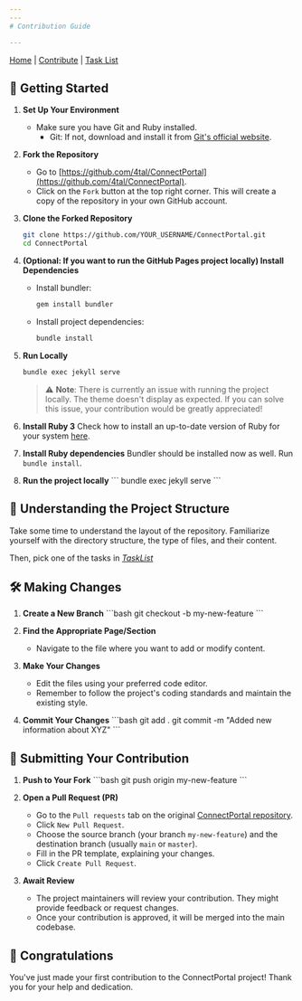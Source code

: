 ```yaml
---
---
# Contribution Guide

---
```

[Home](home) | [Contribute](./contribute) | [Task List](./todos)

## 🚀 Getting Started

1. **Set Up Your Environment**
   - Make sure you have Git and Ruby installed.
     - Git: If not, download and install it from [Git's official website](https://git-scm.com/).

2. **Fork the Repository**
   - Go to [https://github.com/4tal/ConnectPortal](https://github.com/4tal/ConnectPortal).
   - Click on the `Fork` button at the top right corner. This will create a copy of the repository in your own GitHub account.

3. **Clone the Forked Repository**

   ```bash
   git clone https://github.com/YOUR_USERNAME/ConnectPortal.git
   cd ConnectPortal
   ```

4. **(Optional: If you want to run the GitHub Pages project locally) Install Dependencies**
   - Install bundler:

     ```bash
     gem install bundler
     ```

   - Install project dependencies:

     ```bash
     bundle install
     ```

5. **Run Locally**

   ```bash
   bundle exec jekyll serve
   ```

   > ⚠️ **Note**: There is currently an issue with running the project locally. The theme doesn't display as expected. If you can solve this issue, your contribution would be greatly appreciated!

4. **Install Ruby 3**
   Check how to install an up-to-date version of Ruby for your system [here](https://www.ruby-lang.org/en/documentation/installation/).

5. **Install Ruby dependencies**
   Bundler should be installed now as well. Run `bundle install`.

6. **Run the project locally**
   \```
   bundle exec jekyll serve
   \```

## 📖 Understanding the Project Structure

Take some time to understand the layout of the repository. Familiarize yourself with the directory structure, the type of files, and their content.

Then, pick one of the tasks in [*TaskList*](./todos)

## 🛠 Making Changes

1. **Create a New Branch**
   \```bash
   git checkout -b my-new-feature
   \```

2. **Find the Appropriate Page/Section**
   - Navigate to the file where you want to add or modify content.

3. **Make Your Changes**
   - Edit the files using your preferred code editor.
   - Remember to follow the project's coding standards and maintain the existing style.

4. **Commit Your Changes**
   \```bash
   git add .
   git commit -m "Added new information about XYZ"
   \```

## 🚀 Submitting Your Contribution

1. **Push to Your Fork**
   \```bash
   git push origin my-new-feature
   \```

2. **Open a Pull Request (PR)**
   - Go to the `Pull requests` tab on the original [ConnectPortal repository](https://github.com/4tal/ConnectPortal).
   - Click `New Pull Request`.
   - Choose the source branch (your branch `my-new-feature`) and the destination branch (usually `main` or `master`).
   - Fill in the PR template, explaining your changes.
   - Click `Create Pull Request`.

3. **Await Review**
   - The project maintainers will review your contribution. They might provide feedback or request changes.
   - Once your contribution is approved, it will be merged into the main codebase.

## 🎉 Congratulations

You've just made your first contribution to the ConnectPortal project! Thank you for your help and dedication.
